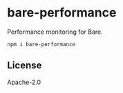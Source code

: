# bare-performance

Performance monitoring for Bare.

```
npm i bare-performance
```

## License

Apache-2.0
